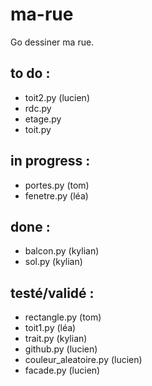 # ma-rue
Go dessiner ma rue.

## to do :
- toit2.py (lucien)
- rdc.py
- etage.py
- toit.py

## in progress :
- portes.py (tom)
- fenetre.py (léa)

## done :
- balcon.py (kylian)
- sol.py (kylian)

## testé/validé :
- rectangle.py (tom)
- toit1.py (léa)
- trait.py (kylian)
- github.py (lucien)
- couleur_aleatoire.py (lucien)
- facade.py (lucien)
